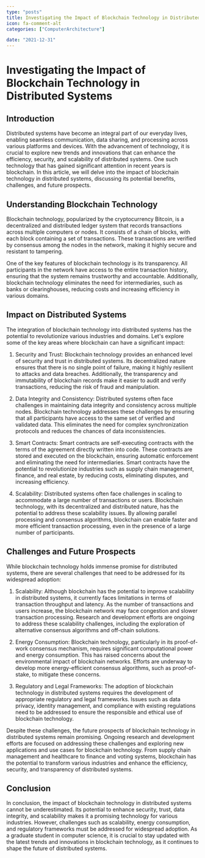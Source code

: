 ```yaml
---
type: "posts"
title: Investigating the Impact of Blockchain Technology in Distributed Systems
icon: fa-comment-alt
categories: ["ComputerArchitecture"]

date: "2021-12-31"
---
```




# Investigating the Impact of Blockchain Technology in Distributed Systems

## Introduction

Distributed systems have become an integral part of our everyday lives, enabling seamless communication, data sharing, and processing across various platforms and devices. With the advancement of technology, it is crucial to explore new trends and innovations that can enhance the efficiency, security, and scalability of distributed systems. One such technology that has gained significant attention in recent years is blockchain. In this article, we will delve into the impact of blockchain technology in distributed systems, discussing its potential benefits, challenges, and future prospects.

## Understanding Blockchain Technology

Blockchain technology, popularized by the cryptocurrency Bitcoin, is a decentralized and distributed ledger system that records transactions across multiple computers or nodes. It consists of a chain of blocks, with each block containing a set of transactions. These transactions are verified by consensus among the nodes in the network, making it highly secure and resistant to tampering.

One of the key features of blockchain technology is its transparency. All participants in the network have access to the entire transaction history, ensuring that the system remains trustworthy and accountable. Additionally, blockchain technology eliminates the need for intermediaries, such as banks or clearinghouses, reducing costs and increasing efficiency in various domains.

## Impact on Distributed Systems

The integration of blockchain technology into distributed systems has the potential to revolutionize various industries and domains. Let's explore some of the key areas where blockchain can have a significant impact:

1. Security and Trust: Blockchain technology provides an enhanced level of security and trust in distributed systems. Its decentralized nature ensures that there is no single point of failure, making it highly resilient to attacks and data breaches. Additionally, the transparency and immutability of blockchain records make it easier to audit and verify transactions, reducing the risk of fraud and manipulation.

2. Data Integrity and Consistency: Distributed systems often face challenges in maintaining data integrity and consistency across multiple nodes. Blockchain technology addresses these challenges by ensuring that all participants have access to the same set of verified and validated data. This eliminates the need for complex synchronization protocols and reduces the chances of data inconsistencies.

3. Smart Contracts: Smart contracts are self-executing contracts with the terms of the agreement directly written into code. These contracts are stored and executed on the blockchain, ensuring automatic enforcement and eliminating the need for intermediaries. Smart contracts have the potential to revolutionize industries such as supply chain management, finance, and real estate, by reducing costs, eliminating disputes, and increasing efficiency.

4. Scalability: Distributed systems often face challenges in scaling to accommodate a large number of transactions or users. Blockchain technology, with its decentralized and distributed nature, has the potential to address these scalability issues. By allowing parallel processing and consensus algorithms, blockchain can enable faster and more efficient transaction processing, even in the presence of a large number of participants.

## Challenges and Future Prospects

While blockchain technology holds immense promise for distributed systems, there are several challenges that need to be addressed for its widespread adoption:

1. Scalability: Although blockchain has the potential to improve scalability in distributed systems, it currently faces limitations in terms of transaction throughput and latency. As the number of transactions and users increase, the blockchain network may face congestion and slower transaction processing. Research and development efforts are ongoing to address these scalability challenges, including the exploration of alternative consensus algorithms and off-chain solutions.

2. Energy Consumption: Blockchain technology, particularly in its proof-of-work consensus mechanism, requires significant computational power and energy consumption. This has raised concerns about the environmental impact of blockchain networks. Efforts are underway to develop more energy-efficient consensus algorithms, such as proof-of-stake, to mitigate these concerns.

3. Regulatory and Legal Frameworks: The adoption of blockchain technology in distributed systems requires the development of appropriate regulatory and legal frameworks. Issues such as data privacy, identity management, and compliance with existing regulations need to be addressed to ensure the responsible and ethical use of blockchain technology.

Despite these challenges, the future prospects of blockchain technology in distributed systems remain promising. Ongoing research and development efforts are focused on addressing these challenges and exploring new applications and use cases for blockchain technology. From supply chain management and healthcare to finance and voting systems, blockchain has the potential to transform various industries and enhance the efficiency, security, and transparency of distributed systems.

## Conclusion

In conclusion, the impact of blockchain technology in distributed systems cannot be underestimated. Its potential to enhance security, trust, data integrity, and scalability makes it a promising technology for various industries. However, challenges such as scalability, energy consumption, and regulatory frameworks must be addressed for widespread adoption. As a graduate student in computer science, it is crucial to stay updated with the latest trends and innovations in blockchain technology, as it continues to shape the future of distributed systems.
